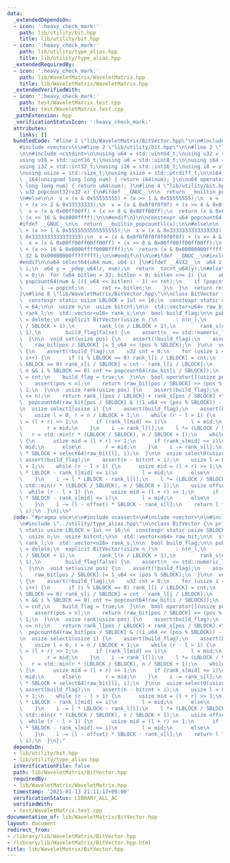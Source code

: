 ```yaml
---
data:
  _extendedDependsOn:
  - icon: ':heavy_check_mark:'
    path: lib/utility/bit.hpp
    title: lib/utility/bit.hpp
  - icon: ':heavy_check_mark:'
    path: lib/utility/type_alias.hpp
    title: lib/utility/type_alias.hpp
  _extendedRequiredBy:
  - icon: ':heavy_check_mark:'
    path: lib/WaveletMatrix/WaveletMatrix.hpp
    title: lib/WaveletMatrix/WaveletMatrix.hpp
  _extendedVerifiedWith:
  - icon: ':heavy_check_mark:'
    path: test/WaveletMatrix.test.cpp
    title: test/WaveletMatrix.test.cpp
  _pathExtension: hpp
  _verificationStatusIcon: ':heavy_check_mark:'
  attributes:
    links: []
  bundledCode: "#line 2 \"lib/WaveletMatrix/BitVector.hpp\"\n\n#include <cassert>\n\
    #include <vector>\n\n#line 2 \"lib/utility/bit.hpp\"\n\n#line 2 \"lib/utility/type_alias.hpp\"\
    \n\n#include <cstdint>\n\nusing u64 = std::uint64_t;\nusing u32 = std::uint32_t;\n\
    using u16 = std::uint16_t;\nusing u8 = std::uint8_t;\n\nusing i64 = std::int64_t;\n\
    using i32 = std::int32_t;\nusing i16 = std::int16_t;\nusing i8 = std::int8_t;\n\
    \nusing usize = std::size_t;\nusing isize = std::ptrdiff_t;\n\ni64 operator\"\"\
    \ _i64(unsigned long long num) { return i64(num); }\n\nu64 operator\"\" _u64(unsigned\
    \ long long num) { return u64(num); }\n#line 4 \"lib/utility/bit.hpp\"\n\nconstexpr\
    \ u32 popcount32(u32 x) {\n#ifdef __GNUC__\n\n  return __builtin_popcount(x);\n\
    \n#else\n\n  x = (x & 0x55555555) + (x >> 1 & 0x55555555);\n  x = (x & 0x33333333)\
    \ + (x >> 2 & 0x33333333);\n  x = (x & 0x0f0f0f0f) + (x >> 4 & 0x0f0f0f0f);\n\
    \  x = (x & 0x00ff00ff) + (x >> 8 & 0x00ff00ff);\n  return (x & 0x0000ffff) +\
    \ (x >> 16 & 0x0000ffff);\n\n#endif\n}\n\nconstexpr u64 popcount64(u64 x) {\n\
    #ifdef __GNUC__\n\n  return __builtin_popcountll(x);\n\n#else\n\n  x = (x & 0x5555555555555555)\
    \ + (x >> 1 & 0x5555555555555555);\n  x = (x & 0x3333333333333333) + (x >> 2 &\
    \ 0x3333333333333333);\n  x = (x & 0x0f0f0f0f0f0f0f0f) + (x >> 4 & 0x0f0f0f0f0f0f0f0f);\n\
    \  x = (x & 0x00ff00ff00ff00ff) + (x >> 8 & 0x00ff00ff00ff00ff);\n  x = (x & 0x0000ffff0000ffff)\
    \ + (x >> 16 & 0x0000ffff0000ffff);\n  return (x & 0x00000000ffffffff) + (x >>\
    \ 32 & 0x00000000ffffffff);\n\n#endif\n}\n\n#ifdef __GNUC__\n#include <x86intrin.h>\n\
    #endif\n\nu64 select64(u64 num, u64 i) {\n#ifdef __AVX2__\n  u64 z = 1_u64 <<\
    \ i;\n  u64 y = _pdep_u64(z, num);\n  return _tzcnt_u64(y);\n#else\n  u64 ret\
    \ = 0;\n  for (u64 bitlen = 32; bitlen > 0; bitlen >>= 1) {\n    u64 popcnt =\
    \ popcount64(num & ((1_u64 << bitlen) - 1) << ret);\n    if (popcnt <= i) {\n\
    \      i -= popcnt;\n      ret += bitlen;\n    }\n  }\n  return ret;\n#endif\n\
    }\n#line 8 \"lib/WaveletMatrix/BitVector.hpp\"\n\nclass BitVector {\n private:\n\
    \  constexpr static usize LBLOCK = 1ul << 16;\n  constexpr static usize SBLOCK\
    \ = 64;\n\n  usize n;\n  usize bitcnt;\n\n  std::vector<u64> raw_bit;\n\n  std::vector<u32>\
    \ rank_l;\n  std::vector<u16> rank_s;\n\n  bool build_flag;\n\n public:\n  BitVector()\
    \ = delete;\n  explicit BitVector(usize n_)\n      : n(n_),\n        raw_bit(n\
    \ / SBLOCK + 1),\n        rank_l(n / LBLOCK + 1),\n        rank_s(n / SBLOCK +\
    \ 1),\n        build_flag(false) {\n    assert(n_ <= std::numeric_limits<u32>::max());\n\
    \  }\n\n  void set(usize pos) {\n    assert(!build_flag);\n    assert(pos < n);\n\
    \    raw_bit[pos / SBLOCK] |= 1_u64 << (pos % SBLOCK);\n  }\n\n  void build()\
    \ {\n    assert(!build_flag);\n    u32 cnt = 0;\n    for (usize i = 0; i <= n;\
    \ i++) {\n      if (i % LBLOCK == 0) rank_l[i / LBLOCK] = cnt;\n      if (i %\
    \ SBLOCK == 0) rank_s[i / SBLOCK] = cnt - rank_l[i / LBLOCK];\n      if (i !=\
    \ n && i % SBLOCK == 0) cnt += popcount64(raw_bit[i / SBLOCK]);\n    }\n    bitcnt\
    \ = cnt;\n    build_flag = true;\n  }\n\n  bool operator[](usize pos) {\n    assert(build_flag);\n\
    \    assert(pos < n);\n    return (raw_bit[pos / SBLOCK] >> (pos % SBLOCK)) &\
    \ 1;\n  }\n\n  usize rank(usize pos) {\n    assert(build_flag);\n    assert(pos\
    \ <= n);\n    return rank_l[pos / LBLOCK] + rank_s[pos / SBLOCK] +\n         \
    \  popcount64(raw_bit[pos / SBLOCK] & ((1_u64 << (pos % SBLOCK)) - 1));\n  }\n\
    \n  usize select1(usize i) {\n    assert(build_flag);\n    assert(bitcnt > i);\n\
    \    usize l = 0, r = n / LBLOCK + 1;\n    while (r - l > 1) {\n      usize mid\
    \ = (l + r) >> 1;\n      if (rank_l[mid] <= i)\n        l = mid;\n      else\n\
    \        r = mid;\n    }\n    i -= rank_l[l];\n    l *= (LBLOCK / SBLOCK);\n \
    \   r = std::min(r * (LBLOCK / SBLOCK), n / SBLOCK + 1);\n    while (r - l > 1)\
    \ {\n      usize mid = (l + r) >> 1;\n      if (rank_s[mid] <= i)\n        l =\
    \ mid;\n      else\n        r = mid;\n    }\n    i -= rank_s[l];\n    return l\
    \ * SBLOCK + select64(raw_bit[l], i);\n  }\n\n  usize select0(usize i) {\n   \
    \ assert(build_flag);\n    assert(n - bitcnt > i);\n    usize l = 0, r = n / LBLOCK\
    \ + 1;\n    while (r - l > 1) {\n      usize mid = (l + r) >> 1;\n      if (mid\
    \ * LBLOCK - rank_l[mid] <= i)\n        l = mid;\n      else\n        r = mid;\n\
    \    }\n    i -= l * LBLOCK - rank_l[l];\n    l *= (LBLOCK / SBLOCK);\n    r =\
    \ std::min(r * (LBLOCK / SBLOCK), n / SBLOCK + 1);\n    usize offset = l;\n  \
    \  while (r - l > 1) {\n      usize mid = (l + r) >> 1;\n      if ((mid - offset)\
    \ * SBLOCK - rank_s[mid] <= i)\n        l = mid;\n      else\n        r = mid;\n\
    \    }\n    i -= (l - offset) * SBLOCK - rank_s[l];\n    return l * SBLOCK + select64(~raw_bit[l],\
    \ i);\n  }\n};\n"
  code: "#pragma once\n\n#include <cassert>\n#include <vector>\n\n#include \"../utility/bit.hpp\"\
    \n#include \"../utility/type_alias.hpp\"\n\nclass BitVector {\n private:\n  constexpr\
    \ static usize LBLOCK = 1ul << 16;\n  constexpr static usize SBLOCK = 64;\n\n\
    \  usize n;\n  usize bitcnt;\n\n  std::vector<u64> raw_bit;\n\n  std::vector<u32>\
    \ rank_l;\n  std::vector<u16> rank_s;\n\n  bool build_flag;\n\n public:\n  BitVector()\
    \ = delete;\n  explicit BitVector(usize n_)\n      : n(n_),\n        raw_bit(n\
    \ / SBLOCK + 1),\n        rank_l(n / LBLOCK + 1),\n        rank_s(n / SBLOCK +\
    \ 1),\n        build_flag(false) {\n    assert(n_ <= std::numeric_limits<u32>::max());\n\
    \  }\n\n  void set(usize pos) {\n    assert(!build_flag);\n    assert(pos < n);\n\
    \    raw_bit[pos / SBLOCK] |= 1_u64 << (pos % SBLOCK);\n  }\n\n  void build()\
    \ {\n    assert(!build_flag);\n    u32 cnt = 0;\n    for (usize i = 0; i <= n;\
    \ i++) {\n      if (i % LBLOCK == 0) rank_l[i / LBLOCK] = cnt;\n      if (i %\
    \ SBLOCK == 0) rank_s[i / SBLOCK] = cnt - rank_l[i / LBLOCK];\n      if (i !=\
    \ n && i % SBLOCK == 0) cnt += popcount64(raw_bit[i / SBLOCK]);\n    }\n    bitcnt\
    \ = cnt;\n    build_flag = true;\n  }\n\n  bool operator[](usize pos) {\n    assert(build_flag);\n\
    \    assert(pos < n);\n    return (raw_bit[pos / SBLOCK] >> (pos % SBLOCK)) &\
    \ 1;\n  }\n\n  usize rank(usize pos) {\n    assert(build_flag);\n    assert(pos\
    \ <= n);\n    return rank_l[pos / LBLOCK] + rank_s[pos / SBLOCK] +\n         \
    \  popcount64(raw_bit[pos / SBLOCK] & ((1_u64 << (pos % SBLOCK)) - 1));\n  }\n\
    \n  usize select1(usize i) {\n    assert(build_flag);\n    assert(bitcnt > i);\n\
    \    usize l = 0, r = n / LBLOCK + 1;\n    while (r - l > 1) {\n      usize mid\
    \ = (l + r) >> 1;\n      if (rank_l[mid] <= i)\n        l = mid;\n      else\n\
    \        r = mid;\n    }\n    i -= rank_l[l];\n    l *= (LBLOCK / SBLOCK);\n \
    \   r = std::min(r * (LBLOCK / SBLOCK), n / SBLOCK + 1);\n    while (r - l > 1)\
    \ {\n      usize mid = (l + r) >> 1;\n      if (rank_s[mid] <= i)\n        l =\
    \ mid;\n      else\n        r = mid;\n    }\n    i -= rank_s[l];\n    return l\
    \ * SBLOCK + select64(raw_bit[l], i);\n  }\n\n  usize select0(usize i) {\n   \
    \ assert(build_flag);\n    assert(n - bitcnt > i);\n    usize l = 0, r = n / LBLOCK\
    \ + 1;\n    while (r - l > 1) {\n      usize mid = (l + r) >> 1;\n      if (mid\
    \ * LBLOCK - rank_l[mid] <= i)\n        l = mid;\n      else\n        r = mid;\n\
    \    }\n    i -= l * LBLOCK - rank_l[l];\n    l *= (LBLOCK / SBLOCK);\n    r =\
    \ std::min(r * (LBLOCK / SBLOCK), n / SBLOCK + 1);\n    usize offset = l;\n  \
    \  while (r - l > 1) {\n      usize mid = (l + r) >> 1;\n      if ((mid - offset)\
    \ * SBLOCK - rank_s[mid] <= i)\n        l = mid;\n      else\n        r = mid;\n\
    \    }\n    i -= (l - offset) * SBLOCK - rank_s[l];\n    return l * SBLOCK + select64(~raw_bit[l],\
    \ i);\n  }\n};"
  dependsOn:
  - lib/utility/bit.hpp
  - lib/utility/type_alias.hpp
  isVerificationFile: false
  path: lib/WaveletMatrix/BitVector.hpp
  requiredBy:
  - lib/WaveletMatrix/WaveletMatrix.hpp
  timestamp: '2021-01-13 21:11:17+09:00'
  verificationStatus: LIBRARY_ALL_AC
  verifiedWith:
  - test/WaveletMatrix.test.cpp
documentation_of: lib/WaveletMatrix/BitVector.hpp
layout: document
redirect_from:
- /library/lib/WaveletMatrix/BitVector.hpp
- /library/lib/WaveletMatrix/BitVector.hpp.html
title: lib/WaveletMatrix/BitVector.hpp
---
```

